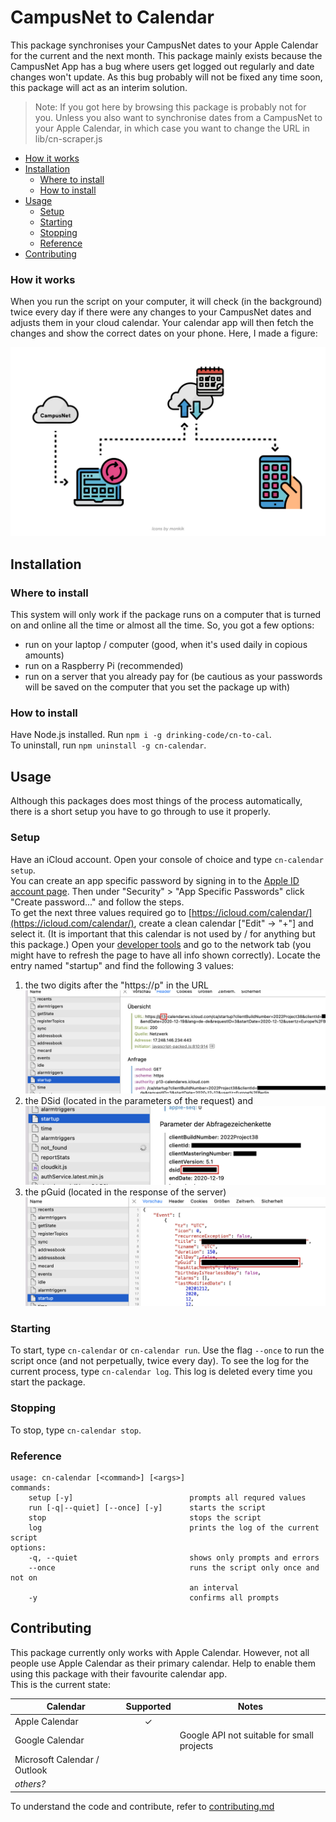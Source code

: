 # CampusNet to Calendar
This package synchronises your CampusNet dates to your Apple Calendar for the current and the next month. This package mainly exists because the CampusNet App has a bug where users get logged out regularly and date changes won't update. As this bug probably will not be fixed any time soon, this package will act as an interim solution.

> Note: If you got here by browsing this package is probably not for you. Unless you also want to synchronise dates from a CampusNet to your Apple Calendar, in which case you want to change the URL in lib/cn-scraper.js

- [How it works](#how-it-works)
- [Installation](#installation)
  - [Where to install](#where-to-install)
  - [How to install](#how-to-install)
- [Usage](#usage)
  - [Setup](#setup)
  - [Starting](#starting)
  - [Stopping](#stopping)
  - [Reference](#reference)
- [Contributing](#contributing)

### How it works
When you run the script on your computer, it will check (in the background) twice every day if there were any changes to your CampusNet dates and adjusts them in your cloud calendar. Your calendar app will then fetch the changes and show the correct dates on your phone. Here, I made a figure:  

![Figure 1](img/figure1.svg)

## Installation
### Where to install
This system will only work if the package runs on a computer that is turned on and online all the time or almost all the time. So, you got a few options:
- run on your laptop / computer (good, when it's used daily in copious amounts)
- run on a Raspberry Pi (recommended)
- run on a server that you already pay for (be cautious as your passwords will be saved on the computer that you set the package up with)

### How to install
Have Node.js installed. Run `npm i -g drinking-code/cn-to-cal`.  
To uninstall, run `npm uninstall -g cn-calendar`.

## Usage
Although this packages does most things of the process automatically, there is a short setup you have to go through to use it properly.
### Setup
Have an iCloud account. Open your console of choice and type `cn-calendar setup`.  
You can create an app specific password by signing in to the [Apple ID account page](https://appleid.apple.com/account/manage). Then under "Security" > "App Specific Passwords" click "Create password..." and follow the steps.  
To get the next three values required go to [https://icloud.com/calendar/](https://icloud.com/calendar/), create a clean calendar ["Edit" -> "+"] and select it. (It is important that this calendar is not used by / for anything but this package.) Open your [developer tools](https://www.stramaxon.com/2013/10/developer-tools-in-browser.html) and go to the network tab (you might have to refresh the page to have all info shown correctly). Locate the entry named "startup" and find the following 3 values:  
1. the two digits after the "https://p" in the URL
   ![Screenshot 1](img/screenshot1.jpg)
2. the DSid (located in the parameters of the request) and
   ![Screenshot 2](img/screenshot2.jpg)
3. the pGuid (located in the response of the server)
   ![Screenshot 3](img/screenshot3.jpg)
### Starting
To start, type `cn-calendar` or `cn-calendar run`.
Use the flag `--once` to run the script once (and not perpetually, twice every day). To see the log for the current process, type `cn-calendar log`. This log is deleted every time you start the package.
### Stopping
To stop, type `cn-calendar stop`.
### Reference
```
usage: cn-calendar [<command>] [<args>]
commands:
    setup [-y]                          prompts all requred values
    run [-q|--quiet] [--once] [-y]      starts the script
    stop                                stops the script
    log                                 prints the log of the current script
options:
    -q, --quiet                         shows only prompts and errors
    --once                              runs the script only once and not on
                                        an interval
    -y                                  confirms all prompts
```

## Contributing
This package currently only works with Apple Calendar. However, not all people use Apple Calendar as their primary calendar. Help to enable them using this package with their favourite calendar app.  
This is the current state:

| Calendar | Supported | Notes |
|---|:---:|---|
| Apple Calendar | ✓ |  |
| Google Calendar |  | Google API not suitable for small projects |
| Microsoft Calendar / Outlook |  |  |
| _others?_ |  |  |

To understand the code and contribute, refer to [contributing.md](contributing.md)
